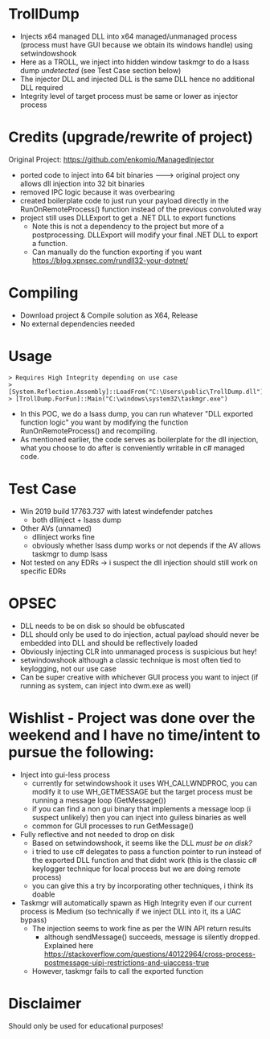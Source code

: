 # TrollDump
- Injects x64 managed DLL into x64 managed/unmanaged process (process must have GUI because we obtain its windows handle) using setwindowshook
- Here as a TROLL, we inject into hidden window taskmgr to do a lsass dump *undetected* (see Test Case section below)
- The injector DLL and injected DLL is the same DLL hence no additional DLL required
- Integrity level of target process must be same or lower as injector process 

# Credits (upgrade/rewrite of project) 
Original Project: https://github.com/enkomio/ManagedInjector
  - ported code to inject into 64 bit binaries   ---> original project ony allows dll injection into 32 bit binaries
  - removed IPC logic because it was overbearing 
  - created boilerplate code to just run your payload directly in the RunOnRemoteProcess() function instead of the previous convoluted way
  - project still uses DLLExport to get a .NET DLL to export functions
     - Note this is not a dependency to the project but more of a postprocessing. DLLExport will modify your final .NET DLL to export a function.
     - Can manually do the function exporting if you want https://blog.xpnsec.com/rundll32-your-dotnet/
       
# Compiling  
- Download project & Compile solution as X64, Release 
- No external dependencies needed
 
# Usage 
```
> Requires High Integrity depending on use case
> [System.Reflection.Assembly]::LoadFrom("C:\Users\public\TrollDump.dll")
> [TrollDump.ForFun]::Main("C:\windows\system32\taskmgr.exe")
```
- In this POC, we do a lsass dump, you can run whatever "DLL exported function logic" you want by modifying the function RunOnRemoteProcess() and recompiling.
- As mentioned earlier, the code serves as boilerplate for the dll injection, what you choose to do after is conveniently writable in c# managed code.


# Test Case
- Win 2019 build 17763.737 with latest windefender patches 
  - both dllinject + lsass dump
- Other AVs (unnamed)
  - dllinject works fine
  - obviously whether lsass dump works or not depends if the AV allows taskmgr to dump lsass 
- Not tested on any EDRs -> i suspect the dll injection should still work on specific EDRs

# OPSEC
- DLL needs to be on disk so should be obfuscated
- DLL should only be used to do injection, actual payload should never be embedded into DLL and should be reflectively loaded
- Obviously injecting CLR into unmanaged process is suspicious but hey!
- setwindowshook although a classic technique is most often tied to keylogging, not our use case
- Can be super creative with whichever GUI process you want to inject (if running as system, can inject into dwm.exe as well)

# Wishlist - Project was done over the weekend and I have no time/intent to pursue the following:
- Inject into gui-less process 
  - currently for setwindowshook it uses WH_CALLWNDPROC, you can modify it to use WH_GETMESSAGE but the target process must be running a message loop (GetMessage())
  -  if you can find a non gui binary that implements a message loop (i suspect unlikely) then you can inject into guiless binaries as well
  -  common for GUI processes to run GetMessage()
- Fully reflective and not needed to drop on disk
  - Based on setwindowshook, it seems like the DLL *must be on disk?*
  - i tried to use c# delegates to pass a function pointer to run instead of the exported DLL function and that didnt work (this is the classic c# keylogger technique for local process but we are doing remote process) 
  - you can give this a try by incorporating other techniques, i think its doable
- Taskmgr will automatically spawn as High Integrity even if our current process is Medium (so technically if we inject DLL into it, its a UAC bypass)
  - The injection seems to work fine as per the WIN API return results
      - although sendMessage() succeeds, message is silently dropped. Explained here https://stackoverflow.com/questions/40122964/cross-process-postmessage-uipi-restrictions-and-uiaccess-true
  - However, taskmgr fails to call the exported function
  

# Disclaimer
Should only be used for educational purposes!
